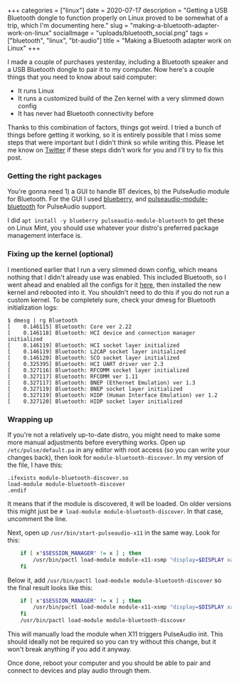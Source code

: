 +++
categories = ["linux"]
date = 2020-07-17
description = "Getting a USB Bluetooth dongle to function properly on Linux proved to be somewhat of a trip, which I'm documenting here."
slug = "making-a-bluetooth-adapter-work-on-linux"
socialImage = "uploads/bluetooth_social.png"
tags = ["bluetooth", "linux", "bt-audio"]
title = "Making a Bluetooth adapter work on Linux"
+++

I made a couple of purchases yesterday, including a Bluetooth speaker and a USB Bluetooth dongle to pair it to my computer. Now here's a couple things that you need to know about said computer:

-   It runs Linux
-   It runs a customized build of the Zen kernel with a very slimmed down config
-   It has never had Bluetooth connectivity before

Thanks to this combination of factors, things got weird. I tried a bunch of things before getting it working, so it is entirely possible that I miss some steps that were important but I didn't think so while writing this. Please let me know on [Twitter](https://twitter.com/msfjarvis) if these steps didn't work for you and I'll try to fix this post.

### Getting the right packages

You're gonna need 1) a GUI to handle BT devices, b) the PulseAudio module for Bluetooth. For the GUI I used [blueberry](http://packages.linuxmint.com/search.php?release=ulyana&section=main&keyword=blueberry), and [pulseaudio-module-bluetooth](https://packages.ubuntu.com/focal/pulseaudio-module-bluetooth) for PulseAudio support.

I did `apt install -y blueberry pulseaudio-module-bluetooth` to get these on Linux Mint, you should use whatever your distro's preferred package management interface is.

### Fixing up the kernel (optional)

I mentioned earlier that I run a very slimmed down config, which means nothing that I didn't already use was enabled. This included Bluetooth, so I went ahead and enabled all the configs for it [here](https://msfjarvis.dev/g/linux/992c2d8bce8b), then installed the new kernel and rebooted into it. You shouldn't need to do this if you do not run a custom kernel. To be completely sure, check your dmesg for Bluetooth initialization logs:

```shell
$ dmesg | rg Bluetooth
[    0.146115] Bluetooth: Core ver 2.22
[    0.146118] Bluetooth: HCI device and connection manager initialized
[    0.146119] Bluetooth: HCI socket layer initialized
[    0.146119] Bluetooth: L2CAP socket layer initialized
[    0.146120] Bluetooth: SCO socket layer initialized
[    0.325395] Bluetooth: HCI UART driver ver 2.3
[    0.327116] Bluetooth: RFCOMM socket layer initialized
[    0.327117] Bluetooth: RFCOMM ver 1.11
[    0.327117] Bluetooth: BNEP (Ethernet Emulation) ver 1.3
[    0.327119] Bluetooth: BNEP socket layer initialized
[    0.327119] Bluetooth: HIDP (Human Interface Emulation) ver 1.2
[    0.327120] Bluetooth: HIDP socket layer initialized
```

### Wrapping up

If you're not a relatively up-to-date distro, you might need to make some more manual adjustments before everything works. Open up `/etc/pulse/default.pa` in any editor with root access (so you can write your changes back), then look for `module-bluetooth-discover`. In my version of the file, I have this:

```pa
.ifexists module-bluetooth-discover.so
load-module module-bluetooth-discover
.endif
```

It means that if the module is discovered, it will be loaded. On older versions this might just be `# load-module module-bluetooth-discover`. In that case, uncomment the line.

Next, open up `/usr/bin/start-pulseaudio-x11` in the same way. Look for this:

```bash
    if [ x"$SESSION_MANAGER" != x ] ; then
        /usr/bin/pactl load-module module-x11-xsmp "display=$DISPLAY xauthority=$XAUTHORITY session_manager=$SESSION_MANAGER" > /dev/null
    fi
```

Below it, add `/usr/bin/pactl load-module module-bluetooth-discover` so the final result looks like this:

```bash
    if [ x"$SESSION_MANAGER" != x ] ; then
        /usr/bin/pactl load-module module-x11-xsmp "display=$DISPLAY xauthority=$XAUTHORITY session_manager=$SESSION_MANAGER" > /dev/null
    fi
    /usr/bin/pactl load-module module-bluetooth-discover
```

This will manually load the module when X11 triggers PulseAudio init. This should ideally not be required so you can try without this change, but it won't break anything if you add it anyway.

Once done, reboot your computer and you should be able to pair and connect to devices and play audio through them.
